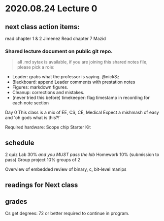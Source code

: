 # 2020.08.24 Lecture 0
## next class action items:
read chapter 1 & 2 Jimenez
Read chapter 7 Mazid

### Shared lecture document on public git repo.

>all .md sytax is available, if you are joining this shared notes file, please pick a role:

* Leader: grabs what the professor is saying. @nickSz
* Blackboard: append Leader comments with prestation notes
* Figures: markdown figures.
* Cleanup: corrections and mistakes.
* (never tried this before) timekeeper: flag timestamp in recording for each note section

Day 0
This class is a mix of EE, CS, CE, Medical
Expect a mishmash of easy and 'oh gods what is this?!'

Required hardware:
Scope chip
Starter Kit

## schedule
2 quiz
Lab 30% *and you MUST pass the lab*
Homework 10% (submission to pass)
Group project 10% groups of 2

Overview of embedded
review of binary, c, bit-level manips


## readings for Next class

## grades
Cs get degrees: 72 or better required to continue in program.

